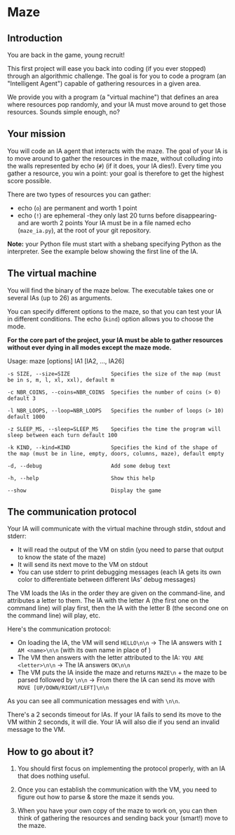 # Maze

## Introduction

You are back in the game, young recruit!

This first project will ease you back into coding (if you ever stopped) through an algorithmic challenge. The goal is for you to code a program (an "Intelligent Agent") capable of gathering resources in a given area.

We provide you with a program (a "virtual machine") that defines an area where resources pop randomly, and your IA must move around to get those resources. Sounds simple enough, no?

## Your mission

You will code an IA agent that interacts with the maze. The goal of your IA is to move around to gather the resources in the maze, without colluding into the walls represented by echo (`#`) (if it does, your IA dies!). Every time you gather a resource, you win a point: your goal is therefore to get the highest score possible.

There are two types of resources you can gather:

* echo (`o`) are permanent and worth 1 point
* echo (`!`) are ephemeral -they only last 20 turns before disappearing- and are worth 2 points
Your IA must be in a file named echo (`maze_ia.py`), at the root of your git repository.

**Note:** your Python file must start with a shebang specifying Python as the interpreter. See the example below showing the first line of the IA.

## The virtual machine

You will find the binary of the maze below. The executable takes one or several IAs (up to 26) as arguments.

You can specify different options to the maze, so that you can test your IA in different conditions. The echo (`kind`) option allows you to choose the mode.

**For the core part of the project, your IA must be able to gather resources without ever dying in all modes except the maze mode.**

Usage: maze [options] IA1 [IA2, ..., IA26]

    -s SIZE, --size=SIZE             Specifies the size of the map (must be in s, m, l, xl, xxl), default m
    
    -c NBR_COINS, --coins=NBR_COINS  Specifies the number of coins (> 0) default 3
    
    -l NBR_LOOPS, --loop=NBR_LOOPS   Specifies the number of loops (> 10) default 1000
    
    -z SLEEP_MS, --sleep=SLEEP_MS    Specifies the time the program will sleep between each turn default 100
    
    -k KIND, --kind=KIND             Specifies the kind of the shape of the map (must be in line, empty, doors, columns, maze), default empty
    
    -d, --debug                      Add some debug text
    
    -h, --help                       Show this help
    
    --show                           Display the game

## The communication protocol

Your IA will communicate with the virtual machine through stdin, stdout and stderr:

* It will read the output of the VM on stdin (you need to parse that output to know the state of the maze)
* It will send its next move to the VM on stdout
* You can use stderr to print debugging messages (each IA gets its own color to differentiate between different IAs' debug messages)

The VM loads the IAs in the order they are given on the command-line, and attributes a letter to them. The IA with the letter A (the first one on the command line) will play first, then the IA with the letter B (the second one on the command line) will play, etc.

Here's the communication protocol:

* On loading the IA, the VM will send `HELLO\n\n` → The IA answers with `I AM <name>\n\n` (with its own name in place of <name>)
* The VM then answers with the letter attributed to the IA: `YOU ARE <letter>\n\n` → The IA answers `OK\n\n`
* The VM puts the IA inside the maze and returns `MAZE\n` + the maze to be parsed followed by `\n\n` → From there the IA can send its move with `MOVE [UP/DOWN/RIGHT/LEFT]\n\n`
  
As you can see all communication messages end with `\n\n`.

There's a 2 seconds timeout for IAs. If your IA fails to send its move to the VM within 2 seconds, it will die. Your IA will also die if you send an invalid message to the VM.

## How to go about it?

1. You should first focus on implementing the protocol properly, with an IA that does nothing useful.

2. Once you can establish the communication with the VM, you need to figure out how to parse & store the maze it sends you.

3. When you have your own copy of the maze to work on, you can then think of gathering the resources and sending back your (smart!) move to the maze.

